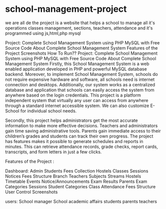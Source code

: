 # school-management-project
we are all de
the project is a website that helps a school to manage all it's operations classes management, sections, teachers, attendance and it's programmed using js,html,php mysql 

Project: Complete School Management System using PHP MySQL with Free Source Code
About Complete School Management System
Features of the Project
Screenshots
How To Run??
Project: Complete School Management System using PHP MySQL with Free Source Code
About Complete School Management System
Firstly, this School Management System is a web enabled application developed in PHP and powerful MySQL database backend. Moreover, to implement School Management System, schools do not require expensive hardware and software, all schools need is internet connection and desktops. Additionally, our system works as a centralized database and application that schools can easily access the system from anywhere based on the login credentials. This project is a platform independent system that virtually any user can access from anywhere through a standard internet accessible system. We can also customize E-School for individual school needs.

Secondly, this project helps administrators get the most accurate information to make more effective decisions. Teachers and administrators gain time saving administrative tools. Parents gain immediate access to their children’s grades and students can track their own progress. The project has features makes it possible to generate schedules and reports in minutes. This can retrieve attendance records, grade checks, report cards, transcripts, and form letters in just a few clicks.

Features of the Project :

Dashboard: Admin
Students
Fees Collection
Hostels
Classes
Sessions
Notices
Fees Structure
Branch
Teachers
Subjects
Streams
Hostels
Timetable
Events
Notice/Announcements
Exam Results
Parents
Exam Categories
Sessions
Student Categories
Class Attendance
Fees Structure
User Control
Screenshots
 
users:
School manager 
School academic affairs 
students 
parents 
teachers 
 

 
   
